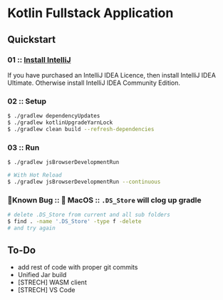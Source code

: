 # Kotlin Fullstack Application

## Quickstart

### 01 :: [Install IntelliJ](https://www.jetbrains.com/idea/download/other.html)
If you have purchased an IntelliJ IDEA Licence, then install IntelliJ IDEA Ultimate. Otherwise install IntelliJ IDEA Community Edition.

### 02 :: Setup
```bash
$ ./gradlew dependencyUpdates
$ ./gradlew kotlinUpgradeYarnLock
$ ./gradlew clean build --refresh-dependencies
```

### 03 :: Run
```bash
$ ./gradlew jsBrowserDevelopmentRun

# With Hot Reload
$ ./gradlew jsBrowserDevelopmentRun --continuous
```

### 🐞Known Bug ::  MacOS :: `.DS_Store` will clog up gradle
```bash
# delete .DS_Store from current and all sub folders
$ find . -name '.DS_Store' -type f -delete
# and try again 
```

## To-Do

- add rest of code with proper git commits
- Unified Jar build
- [STRECH] WASM client
- [STRECH] VS Code